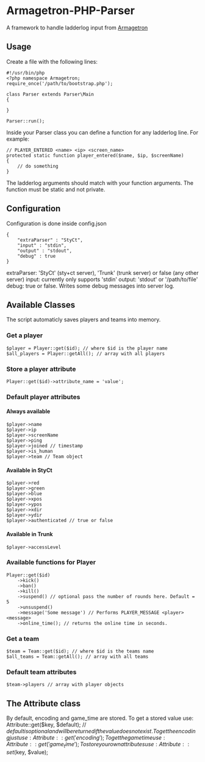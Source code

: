 # Armagetron-PHP-Parser #

A framework to handle ladderlog input from [Armagetron](http://armagetronad.net/)

## Usage ##

Create a file with the following lines:

    #!/usr/bin/php
    <?php namespace Armagetron;
    require_once('/path/to/bootstrap.php');
    
    class Parser extends Parser\Main
    {
        
    }
    
    Parser::run();

Inside your Parser class you can define a function for any ladderlog line.
For example:

    // PLAYER_ENTERED <name> <ip> <screen_name>
    protected static function player_entered($name, $ip, $screenName)
    {
        // do something
    }

The ladderlog arguments should match with your function arguments.
The function must be static and not private.

## Configuration ##

Configuration is done inside config.json

    {
        "extraParser" : "StyCt",
        "input" : "stdin",
        "output" : "stdout",
        "debug" : true
    }

extraParser: 'StyCt' (sty+ct server), 'Trunk' (trunk server) or false (any other server)
input: currently only supports 'stdin'
output: 'stdout' or '/path/to/file'
debug: true or false. Writes some debug messages into server log.

## Available Classes ##

The script automaticly saves players and teams into memory.

### Get a player ###
    $player = Player::get($id); // where $id is the player name
    $all_players = Player::getAll(); // array with all players
    
### Store a player attribute ###
    Player::get($id)->attribute_name = 'value';

### Default player attributes ###
#### Always available ####
    $player->name
    $player->ip
    $player->screenName
    $player->ping
    $player->joined // timestamp
    $player->is_human
    $player->team // Team object

#### Available in StyCt ####
    $player->red
    $player->green
    $player->blue
    $player->xpos
    $player->ypos
    $player->xdir
    $player->ydir
    $player->authenticated // true or false

#### Available in Trunk ####
    $player->accessLevel

### Available functions for Player ###
    Player::get($id)
        ->kick()
        ->ban()
        ->kill()
        ->suspend() // optional pass the number of rounds here. Default = 5
        ->unsuspend()
        ->message('Some message') // Performs PLAYER_MESSAGE <player> <message>
        ->online_time(); // returns the online time in seconds.
        
### Get a team ###
    $team = Team::get($id); // where $id is the teams name
    $all_teams = Team::getAll(); // array with all teams

### Default team attributes ###
    $team->players // array with player objects

## The Attribute class ##
By default, encoding and game_time are stored. To get a stored value use:
    Attribute::get($key, $default); // $default is optional and will be returned if the value does not exist.
To get the encoding just use:
    Attribute::get('encoding');
To get the game time use:
    Attribute::get('game_time');
To store your own attributes use:
    Attribute::set($key, $value);
    
